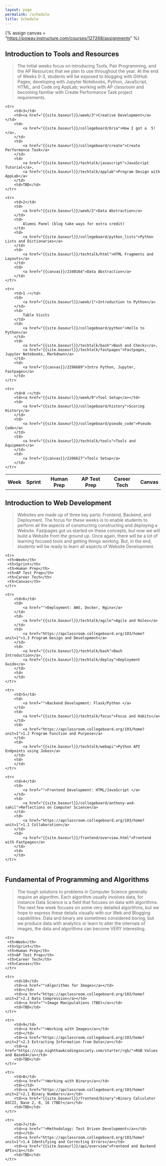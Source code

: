 ```yaml
---
layout: page
permalink: /schedule
title: Schedule
---
```


<!-- Canvas Course -->
{% assign canvas = "https://poway.instructure.com/courses/127268/assignments" %}

## Introduction to Tools and Resources
> The initial weeks focus on introducing Tools, Pair Programming, and the AP Resources that we plan to use throughout the year. At the end of Weeks 0-3, students will be exposed to blogging with GitHub Pages; developing with Jupyter Notebooks, Python, JavaScript, HTML, and Code.org AppLab; working with AP classroom and becoming familiar with Create Performance Task project requirements.

<table>
    <tr>
     <th>Week</th>
     <th>Sprint</th>
     <th>Human Prep</th>
     <th>AP Test Prep</th>
     <th>Career Tech</th>
     <th>Canvas</th>
    </tr>

    <tr>
        <td>3</td>
        <td><a href="{{site.baseurl}}/week/3">Creative Development</a></td>
        <td>
            <a href="{{site.baseurl}}/collegeboard/bria">How I got a  5!</a>,
        </td>
        <td>
            <a href="{{site.baseurl}}/collegeboard/create">Create Performance Task</a>
        </td>
        <td>
            <a href="{{site.baseurl}}/techtalk/javascript">JavaScript Tutorial</a>,
            <a href="{{site.baseurl}}/techtalk/applab">Program Design with AppLab</a>
        </td>
        <td>TBD</td>
    </tr>

    <tr>
        <td>2</td>
        <td>
            <a href="{{site.baseurl}}/week/2">Data Abstraction</a>
        </td>
        <td>
            Alumni Panel (blog take ways for extra credit)
        </td>
        <td>
            <a href="{{site.baseurl}}/collegeboard/python_lists">Python Lists and Dictionaries</a>
        </td>
        <td>
            <a href="{{site.baseurl}}/techtalk/html">HTML Fragments and Layouts</a>
        </td>
        <td>
            <a href="{{canvas}}/2340164">Data Abstraction</a>
        </td>
    </tr>

    <tr>
        <td>1 ✓</td>
        <td>
            <a href="{{site.baseurl}}/week/1">Introduction to Python</a>
        </td>
        <td>
            Table Visits
        </td>
        <td>
            <a href="{{site.baseurl}}/collegeboard/python">Hello to Python</a>
        </td>
        <td>
            <a href="{{site.baseurl}}/techtalk/bash">Bash and Checks</a>,
            <a href="{{site.baseurl}}/techtalk/fastpages">Fastpages, Jupyter Notebooks, Markdown</a>     
        </td>
        <td>
            <a href="{{canvas}}/2296689">Intro Python, Jupyter, Fastpages</a>
        </td>
    </tr>
    
    <tr>
        <td>0 ✓</td>
        <td><a href="{{site.baseurl}}/week/0">Tool Setup</a></td>
        <td>
            <a href="{{site.baseurl}}/collegeboard/history">Scoring History</a>
        </td>
        <td>
            <a href="{{site.baseurl}}/collegeboard/pseudo_code">Pseudo Code</a>
        </td>
        <td>
            <a href="{{site.baseurl}}/techtalk/tools">Tools and Equipment</a>
        </td>
        <td>
            <a href="{{canvas}}/2206627">Tools Setup</a>
        </td>
    </tr>
    
</table>

## Introduction to Web Development
> Websites are made up of three key parts: Frontend, Backend, and Deployment.  The focus for these weeks is to enable students to perform all the aspects of constructing constructing and deploying a Website.  Fastpages got us started on these concepts, but now we will build a Website from the ground up.   Once again, there will be a lot of learning focused tools and getting things working.  But, in the end, students will be ready to learn all aspects of Website Development.

<table>

    <tr>
     <th>Week</th>
     <th>Sprint</th>
     <th>Human Prep</th>
     <th>AP Test Prep</th>
     <th>Career Tech</th>
     <th>Canvas</th>
    </tr>

    <tr>
        <td>6</td>
        <td>
            <a href="">Deployment: AWS, Docker, Nginx</a>
        </td>
        <td>
            <a href="{{site.baseurl}}/techtalk/agile">Agile and Roles</a>
        </td>
        <td>
            <a href="https://apclassroom.collegeboard.org/103/home?unit=1">1.3 Program Design and Development</a>
        </td>
        <td>
            <a href="{{site.baseurl}}/techtalk/bash">Bash Introduction</a>,
            <a href="{{site.baseurl}}/techtalk/deploy">Deployment Guide</a>
        </td>
        <td>
        </td>
    </tr>

    <tr>
        <td>5</td>
        <td>
            <a href="">Backend Development: Flask/Python </a>
        </td>
        <td>
            <a href="{{site.baseurl}}/techtalk/focus">Focus and Habits</a>
        </td>
        <td>
            <a href="https://apclassroom.collegeboard.org/103/home?unit=1">1.2 Program Function and Purpose</a>
        </td>
        <td>
            <a href="{{site.baseurl}}/techtalk/webapi">Python API Endpoints using Jokes</a>
        </td>
        <td>
        </td>
    </tr>

    <tr>
        <td>4</td>
        <td>
            <a href="">Frontend Development: HTML/JavaScript </a>
        </td>
        <td>
            <a href="{{site.baseurl}}/collegeboard/anthony-and-sahil">Reflections on Computer Science</a>
        </td>
        <td>
            <a href="https://apclassroom.collegeboard.org/103/home?unit=1">1.1 Collaboration</a>
        </td>
        <td>
            <a href="{{site.baseurl}}/frontend/overview.html">Frontend with Fastpages</a>
        </td>
        <td>
        </td>
    </tr>

</table>


## Fundamental of Programming and Algorithms
> The tough solutions to problems in Computer Science generally require an algorithm.  Each algorithm usually involves data, for instance Data Science is a field that focuses on data with algorithms.  The next few week focuses on some very detailed algorithms, but we hope to express these details visually with our Web and Blogging capabilities.  Data and binary are sometimes considered boring, but we produce data with analytics or learn to alter the internals of images,  the data and algorithms can become VERY interesting.

<table>

    <tr>
     <th>Week</th>
     <th>Sprint</th>
     <th>Human Prep</th>
     <th>AP Test Prep</th>
     <th>Career Tech</th>
     <th>Canvas</th>
    </tr>
    
    <tr>
        <td>10</td>
        <td><a href="">Algorithms for Images</a></td>
        <td></td>
        <td><a href="https://apclassroom.collegeboard.org/103/home?unit=2">2.2 Data Compression</a></td>
        <td><a href="">Image Manipulations (TBD)</a></td>
        <td>TBD</td>
    </tr>

    <tr>
        <td>9</td>
        <td><a href="">Working with Images</a></td>
        <td></td>
        <td><a href="https://apclassroom.collegeboard.org/103/home?unit=2">2.3 Extracting Information from Data</a></td>
        <td><a href="https://csp.nighthawkcodingsociety.com/starter/rgb/">RGB Values and Base64</a></td>
        <td>TBD</td>
    </tr>

    <tr>
        <td>8</td>
        <td><a href="">Working with Binary</a></td>
        <td></td>
        <td><a href="https://apclassroom.collegeboard.org/103/home?unit=2">2.1 Binary Numbers</a></td>
        <td><a href="{{site.baseurl}}/frontend/binary">Binary Calculator ASCII, Base 2, 8, 16 (TBD)</a></td>
        <td>TBD</td>
    </tr>

    <tr>
        <td>7</td>
        <td><a href="">Methodology: Test Driven Development</a></td>
        <td></td>
        <td><a href="https://apclassroom.collegeboard.org/103/home?unit=1">1.4 Identifying and Correcting Errors</a></td>
        <td><a href="{{site.baseurl}}/api/overview">Frontend and Backend APIs</a></td>
        <td>TBD</td>
    </tr>
</table>
    

    

